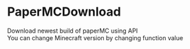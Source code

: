 # PaperMCDownload
Download newest build of paperMC using API<br>
You can change Minecraft version by changing function value
